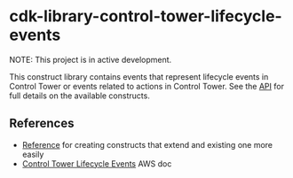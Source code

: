 # cdk-library-control-tower-lifecycle-events

NOTE: This project is in active development.

This construct library contains events that represent lifecycle events in Control Tower or events related to actions in Control Tower. See the [API](API.md) for full details on the available constructs.

## References

- [Reference](https://github.com/aws/aws-cdk/issues/3235) for creating constructs that extend and existing one more easily
- [Control Tower Lifecycle Events](https://docs.aws.amazon.com/controltower/latest/userguide/lifecycle-events.html) AWS doc
